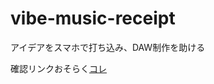 # vibe-music-receipt
アイデアをスマホで打ち込み、DAW制作を助ける

確認リンクおそらく[コレ](https://nowvillage0606.github.io/vibe-music-receipt/index.html)